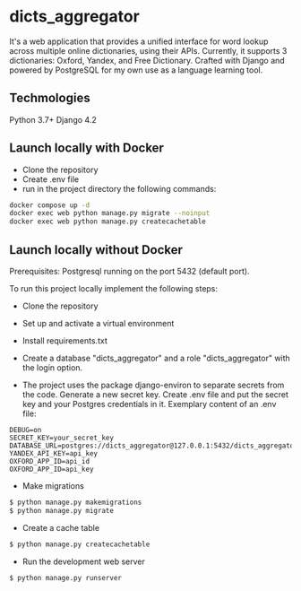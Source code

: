 # dicts_aggregator

It's a web application that provides a unified interface for word lookup across multiple online dictionaries, using their APIs. Currently, it supports 3 dictionaries: Oxford, Yandex, and Free Dictionary. Crafted with Django and powered by PostgreSQL for my own use as a language learning tool.

## Techmologies
Python 3.7+
Django 4.2


## Launch locally with Docker
* Clone the repository
* Create .env file
* run in the project directory the following commands:
```bash
docker compose up -d 
docker exec web python manage.py migrate --noinput
docker exec web python manage.py createcachetable
```
## Launch locally without Docker
Prerequisites: Postgresql running on the port 5432 (default port).

To run this project locally implement the following steps:

* Clone the repository

* Set up and activate a virtual environment

* Install requirements.txt

* Create a database "dicts_aggregator" and a role "dicts_aggregator" with the login option.

* The project uses the package django-environ to separate secrets from the code. Generate a new secret key. Create .env file and put the secret key and your Postgres credentials in it. Exemplary content of an .env file:
```
DEBUG=on
SECRET_KEY=your_secret_key
DATABASE_URL=postgres://dicts_aggregator@127.0.0.1:5432/dicts_aggregator
YANDEX_API_KEY=api_key
OXFORD_APP_ID=api_id
OXFORD_APP_ID=api_key
```

* Make migrations
```bash
$ python manage.py makemigrations
$ python manage.py migrate
```
* Create a cache table
```bash
$ python manage.py createcachetable
```
* Run the development web server
```
$ python manage.py runserver
```

